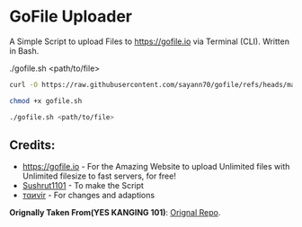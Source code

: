 # GoFile Uploader
A Simple Script to upload Files to https://gofile.io via Terminal (CLI). Written in Bash.

./gofile.sh <path/to/file>
```bash
curl -O https://raw.githubusercontent.com/sayann70/gofile/refs/heads/main/gofile.sh
```
```bash
chmod +x gofile.sh
```
```bash
./gofile.sh <path/to/file>
```

## Credits:
- https://gofile.io - For the Amazing Website to upload Unlimited files with Unlimited filesize to fast servers, for free!
- [Sushrut1101](https://github.com/Sushrut1101) - To make the Script
- [тαиνir](https://github.com/tanvirr007) - For changes and adaptions
  
 **Orignally Taken From(YES KANGING 101)**:
  [Orignal Repo](https://github.com/tanvirr007/gofile).
